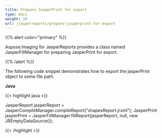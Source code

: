 ```yaml
---
title: Prepare JasperPrint for export
type: docs
weight: 10
url: /jasperreports/prepare-jasperprint-for-export
---
```


{{% alert color="primary" %}}

Aspose.Imaging for JasperReports provides a class named JasperFillManager for preparing JasperPrint for export.

{{% /alert %}}

The following code snippet demonstrates how to export the jasperPrint object to some file path.

**Java**

{{< highlight java >}}

JasperReport jasperReport = JasperCompileManager.compileReport("shapesReport.jrxml");
JasperPrint jasperPrint = JasperFillManager.fillReport(jasperReport, null, new JREmptyDataSource());

{{< /highlight >}}

